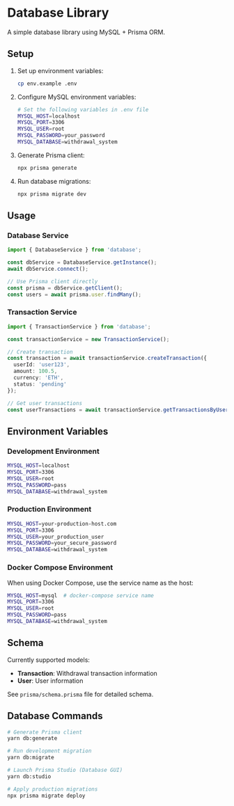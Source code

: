 # Database Library

A simple database library using MySQL + Prisma ORM.

## Setup

1. Set up environment variables:
   ```bash
   cp env.example .env
   ```

2. Configure MySQL environment variables:
   ```bash
   # Set the following variables in .env file
   MYSQL_HOST=localhost
   MYSQL_PORT=3306
   MYSQL_USER=root
   MYSQL_PASSWORD=your_password
   MYSQL_DATABASE=withdrawal_system
   ```

3. Generate Prisma client:
   ```bash
   npx prisma generate
   ```

4. Run database migrations:
   ```bash
   npx prisma migrate dev
   ```

## Usage

### Database Service

```typescript
import { DatabaseService } from 'database';

const dbService = DatabaseService.getInstance();
await dbService.connect();

// Use Prisma client directly
const prisma = dbService.getClient();
const users = await prisma.user.findMany();
```

### Transaction Service

```typescript
import { TransactionService } from 'database';

const transactionService = new TransactionService();

// Create transaction
const transaction = await transactionService.createTransaction({
  userId: 'user123',
  amount: 100.5,
  currency: 'ETH',
  status: 'pending'
});

// Get user transactions
const userTransactions = await transactionService.getTransactionsByUserId('user123');
```

## Environment Variables

### Development Environment
```bash
MYSQL_HOST=localhost
MYSQL_PORT=3306
MYSQL_USER=root
MYSQL_PASSWORD=pass
MYSQL_DATABASE=withdrawal_system
```

### Production Environment
```bash
MYSQL_HOST=your-production-host.com
MYSQL_PORT=3306
MYSQL_USER=your_production_user
MYSQL_PASSWORD=your_secure_password
MYSQL_DATABASE=withdrawal_system
```

### Docker Compose Environment
When using Docker Compose, use the service name as the host:
```bash
MYSQL_HOST=mysql  # docker-compose service name
MYSQL_PORT=3306
MYSQL_USER=root
MYSQL_PASSWORD=pass
MYSQL_DATABASE=withdrawal_system
```

## Schema

Currently supported models:
- **Transaction**: Withdrawal transaction information
- **User**: User information

See `prisma/schema.prisma` file for detailed schema.

## Database Commands

```bash
# Generate Prisma client
yarn db:generate

# Run development migration
yarn db:migrate

# Launch Prisma Studio (Database GUI)
yarn db:studio

# Apply production migrations
npx prisma migrate deploy
```